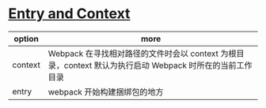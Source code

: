 # [Entry and Context](https://webpack.js.org/configuration/entry-context/)

| option  | more                                                                                                     |
| ------- | -------------------------------------------------------------------------------------------------------- |
| context | Webpack 在寻找相对路径的文件时会以 context 为根目录，context 默认为执行启动 Webpack 时所在的当前工作目录 |
| entry   | webpack 开始构建捆绑包的地方                                                                             |
